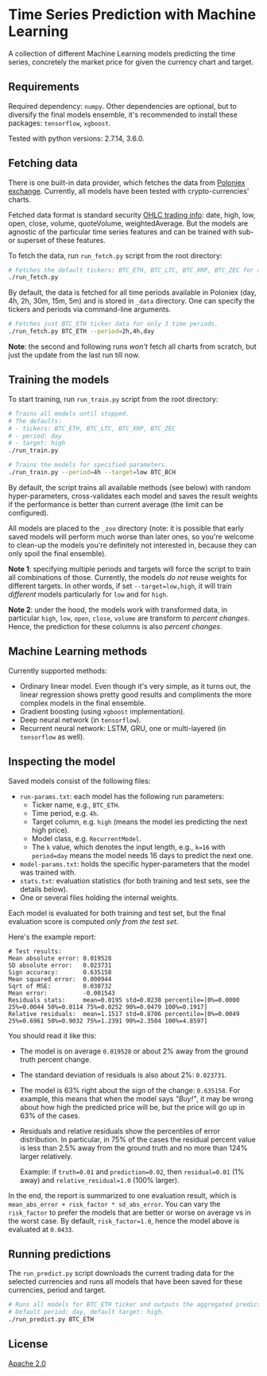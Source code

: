 # Time Series Prediction with Machine Learning

A collection of different Machine Learning models predicting the time series, 
concretely the market price for given the currency chart and target.

Requirements
------------

Required dependency: `numpy`. Other dependencies are optional, but to diversify the final models ensemble, 
it's recommended to install these packages:  `tensorflow`, `xgboost`.

Tested with python versions: 2.7.14, 3.6.0.

Fetching data
-------------

There is one built-in data provider, which fetches the data from [Poloniex exchange](https://poloniex.com/exchange).
Currently, all models have been tested with crypto-currencies' charts.

Fetched data format is standard security [OHLC trading info](https://en.wikipedia.org/wiki/Open-high-low-close_chart): 
date, high, low, open, close, volume, quoteVolume, weightedAverage.
But the models are agnostic of the particular time series features and can be trained with sub- or superset of these features.

To fetch the data, run `run_fetch.py` script from the root directory:

```sh
# Fetches the default tickers: BTC_ETH, BTC_LTC, BTC_XRP, BTC_ZEC for all time periods.
./run_fetch.py
```

By default, the data is fetched for all time periods available in Poloniex (day, 4h, 2h, 30m, 15m, 5m) 
and is stored in `_data` directory. One can specify the tickers and periods via command-line arguments.

```sh
# Fetches just BTC_ETH ticker data for only 3 time periods.
./run_fetch.py BTC_ETH --period=2h,4h,day
```

**Note**: the second and following runs *won't* fetch all charts from scratch, but just the update from the last run till now.

Training the models
-------------------

To start training, run `run_train.py` script from the root directory:

```sh
# Trains all models until stopped.
# The defaults: 
# - tickers: BTC_ETH, BTC_LTC, BTC_XRP, BTC_ZEC
# - period: day
# - target: high
./run_train.py

# Trains the models for specified parameters.
./run_train.py --period=4h --target=low BTC_BCH
```

By default, the script trains all available methods (see below) with random hyper-parameters, cross-validates each model and
saves the result weights if the performance is better than current average (the limit can be configured). 

All models are placed to the `_zoo` directory (note: it is possible that early saved models will perform much worse than 
later ones, so you're welcome to clean-up the models you're definitely not interested in, because they can only spoil 
the final ensemble).

**Note 1**: specifying multiple periods and targets will force the script to train all combinations of those. 
Currently, the models *do not* reuse weights for different targets. In other words, if set `--target=low,high`, 
it will train *different* models particularly for `low` and for `high`.

**Note 2**: under the hood, the models work with transformed data, 
in particular `high`, `low`, `open`, `close`, `volume` are transform to *percent changes*. Hence, the prediction for these
columns is also *percent changes*.

Machine Learning methods
------------------------

Currently supported methods:
- Ordinary linear model. Even though it's very simple, as it turns out, the linear regression shows pretty good results
  and compliments the more complex models in the final ensemble.
- Gradient boosting (using `xgboost` implementation).
- Deep neural network (in `tensorflow`).
- Recurrent neural network: LSTM, GRU, one or multi-layered (in `tensorflow` as well).

Inspecting the model
--------------------

Saved models consist of the following files:
 - `run-params.txt`: each model has the following run parameters:
    - Ticker name, e.g., `BTC_ETH`.
    - Time period, e.g. `4h`.
    - Target column, e.g. `high` (means the model ies predicting the next high price).
    - Model class, e.g. `RecurrentModel`.
    - The `k` value, which denotes the input length, 
      e.g., `k=16` with `period=day` means the model needs 16 days to predict the next one.
 - `model-params.txt`: holds the specific hyper-parameters that the model was trained with.
 - `stats.txt`: evaluation statistics (for both training and test sets, see the details below).
 - One or several files holding the internal weights.
 
Each model is evaluated for both training and test set, but the final evaluation score is computed *only from the test set*.
  
Here's the example report:

```
# Test results:
Mean absolute error: 0.019528
SD absolute error:   0.023731
Sign accuracy:       0.635158
Mean squared error:  0.000944
Sqrt of MSE:         0.030732
Mean error:          -0.001543
Residuals stats:     mean=0.0195 std=0.0238 percentile=[0%=0.0000 25%=0.0044 50%=0.0114 75%=0.0252 90%=0.0479 100%=0.1917]
Relative residuals:  mean=1.1517 std=0.8706 percentile=[0%=0.0049 25%=0.6961 50%=0.9032 75%=1.2391 90%=2.3504 100%=4.8597]
```

You should read it like this: 
 - The model is on average `0.019528` or about 2% away from the ground truth percent change. 
 - The standard deviation of residuals is also about 2%: `0.023731`.
 - The model is 63% right about the sign of the change: `0.635158`. 
   For example, this means that when the model says *"Buy!"*,
   it may be wrong about how high the predicted price will be, but the price will go up in 63% of the cases.
 - Residuals and relative residuals show the percentiles of error distribution. In particular, in 75% of the cases
   the residual percent value is less than 2.5% away from the ground truth and no more than 124% larger relatively.
   
   Example: if `truth=0.01` and `prediction=0.02`, then `residual=0.01` (1% away) and `relative_residual=1.0` (100% larger).
   
In the end, the report is summarized to one evaluation result, which is `mean_abs_error + risk_factor * sd_abs_error`.
You can vary the `risk_factor` to prefer the models that are better or worse on average vs in the worst case. 
By default, `risk_factor=1.0`, hence the model above is evaluated at `0.0433`.

Running predictions
-------------------

The `run_predict.py` script downloads the current trading data for the selected currencies and runs all models that 
have been saved for these currencies, period and target.

```sh
# Runs all models for BTC_ETH ticker and outputs the aggregated prediction.
# Default period: day, default target: high.
./run_predict.py BTC_ETH
```

License
-------

[Apache 2.0](LICENSE)
